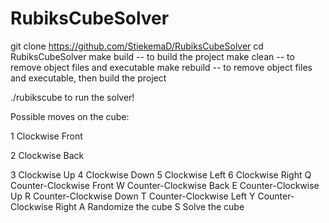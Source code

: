 # RubiksCubeSolver

git clone https://github.com/StiekemaD/RubiksCubeSolver
cd RubiksCubeSolver
make build -- to build the project
make clean -- to remove object files and executable
make rebuild -- to remove object files and executable, then build the project

./rubikscube to run the solver!

Possible moves on the cube:

1 Clockwise Front

2 Clockwise Back

3 Clockwise Up
4 Clockwise Down
5 Clockwise Left
6 Clockwise Right
Q Counter-Clockwise Front
W Counter-Clockwise Back
E Counter-Clockwise Up
R Counter-Clockwise Down
T Counter-Clockwise Left
Y Counter-Clockwise Right
A Randomize the cube
S Solve the cube
